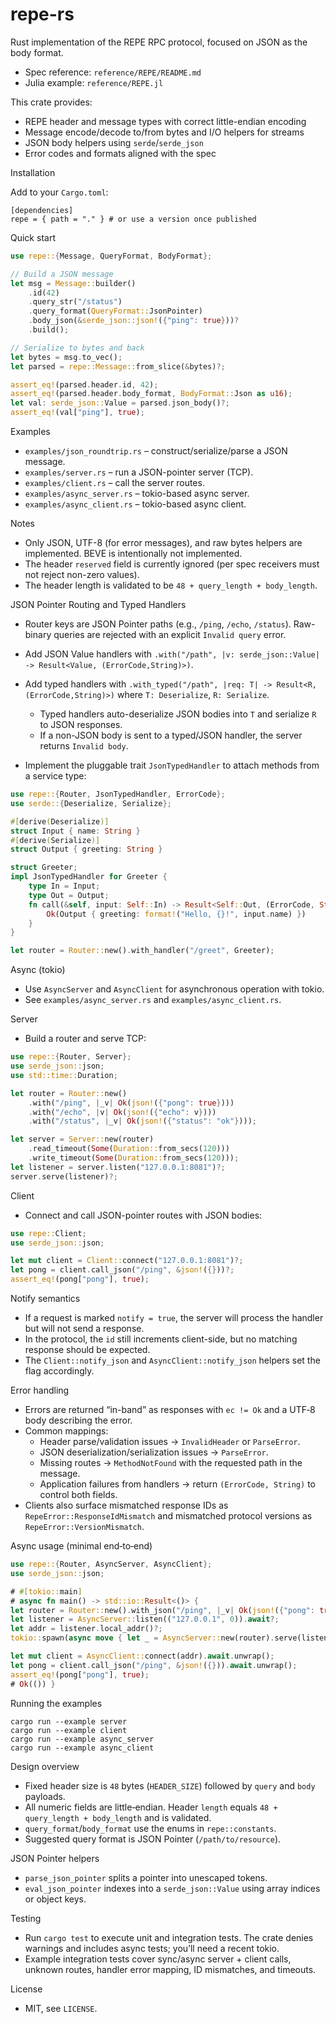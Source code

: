 # repe-rs

Rust implementation of the REPE RPC protocol, focused on JSON as the body format.

- Spec reference: `reference/REPE/README.md`
- Julia example: `reference/REPE.jl`

This crate provides:

- REPE header and message types with correct little-endian encoding
- Message encode/decode to/from bytes and I/O helpers for streams
- JSON body helpers using `serde`/`serde_json`
- Error codes and formats aligned with the spec

Installation

Add to your `Cargo.toml`:

```
[dependencies]
repe = { path = "." } # or use a version once published
```

Quick start

```rust
use repe::{Message, QueryFormat, BodyFormat};

// Build a JSON message
let msg = Message::builder()
    .id(42)
    .query_str("/status")
    .query_format(QueryFormat::JsonPointer)
    .body_json(&serde_json::json!({"ping": true}))?
    .build();

// Serialize to bytes and back
let bytes = msg.to_vec();
let parsed = repe::Message::from_slice(&bytes)?;

assert_eq!(parsed.header.id, 42);
assert_eq!(parsed.header.body_format, BodyFormat::Json as u16);
let val: serde_json::Value = parsed.json_body()?;
assert_eq!(val["ping"], true);
```

Examples

- `examples/json_roundtrip.rs` – construct/serialize/parse a JSON message.
- `examples/server.rs` – run a JSON-pointer server (TCP).
- `examples/client.rs` – call the server routes.
- `examples/async_server.rs` – tokio-based async server.
- `examples/async_client.rs` – tokio-based async client.

Notes

- Only JSON, UTF-8 (for error messages), and raw bytes helpers are implemented. BEVE is intentionally not implemented.
- The header `reserved` field is currently ignored (per spec receivers must not reject non-zero values).
- The header length is validated to be `48 + query_length + body_length`.

JSON Pointer Routing and Typed Handlers

- Router keys are JSON Pointer paths (e.g., `/ping`, `/echo`, `/status`). Raw-binary queries are rejected with an explicit `Invalid query` error.
- Add JSON Value handlers with `.with("/path", |v: serde_json::Value| -> Result<Value, (ErrorCode,String)>)`.
- Add typed handlers with `.with_typed("/path", |req: T| -> Result<R, (ErrorCode,String)>)` where `T: Deserialize`, `R: Serialize`.
  - Typed handlers auto-deserialize JSON bodies into `T` and serialize `R` to JSON responses.
  - If a non-JSON body is sent to a typed/JSON handler, the server returns `Invalid body`.

- Implement the pluggable trait `JsonTypedHandler` to attach methods from a service type:

```rust
use repe::{Router, JsonTypedHandler, ErrorCode};
use serde::{Deserialize, Serialize};

#[derive(Deserialize)]
struct Input { name: String }
#[derive(Serialize)]
struct Output { greeting: String }

struct Greeter;
impl JsonTypedHandler for Greeter {
    type In = Input;
    type Out = Output;
    fn call(&self, input: Self::In) -> Result<Self::Out, (ErrorCode, String)> {
        Ok(Output { greeting: format!("Hello, {}!", input.name) })
    }
}

let router = Router::new().with_handler("/greet", Greeter);
```

Async (tokio)

- Use `AsyncServer` and `AsyncClient` for asynchronous operation with tokio.
- See `examples/async_server.rs` and `examples/async_client.rs`.

Server

- Build a router and serve TCP:

```rust
use repe::{Router, Server};
use serde_json::json;
use std::time::Duration;

let router = Router::new()
    .with("/ping", |_v| Ok(json!({"pong": true})))
    .with("/echo", |v| Ok(json!({"echo": v})))
    .with("/status", |_v| Ok(json!({"status": "ok"})));

let server = Server::new(router)
    .read_timeout(Some(Duration::from_secs(120)))
    .write_timeout(Some(Duration::from_secs(120)));
let listener = server.listen("127.0.0.1:8081")?;
server.serve(listener)?;
```

Client

- Connect and call JSON-pointer routes with JSON bodies:

```rust
use repe::Client;
use serde_json::json;

let mut client = Client::connect("127.0.0.1:8081")?;
let pong = client.call_json("/ping", &json!({}))?;
assert_eq!(pong["pong"], true);
```

Notify semantics

- If a request is marked `notify = true`, the server will process the handler but will not send a response.
- In the protocol, the `id` still increments client-side, but no matching response should be expected.
- The `Client::notify_json` and `AsyncClient::notify_json` helpers set the flag accordingly.

Error handling

- Errors are returned “in-band” as responses with `ec != Ok` and a UTF‑8 body describing the error.
- Common mappings:
  - Header parse/validation issues → `InvalidHeader` or `ParseError`.
  - JSON deserialization/serialization issues → `ParseError`.
  - Missing routes → `MethodNotFound` with the requested path in the message.
  - Application failures from handlers → return `(ErrorCode, String)` to control both fields.
- Clients also surface mismatched response IDs as `RepeError::ResponseIdMismatch` and mismatched protocol versions as `RepeError::VersionMismatch`.

Async usage (minimal end‑to‑end)

```rust
use repe::{Router, AsyncServer, AsyncClient};
use serde_json::json;

# #[tokio::main]
# async fn main() -> std::io::Result<()> {
let router = Router::new().with_json("/ping", |_v| Ok(json!({"pong": true})));
let listener = AsyncServer::listen(("127.0.0.1", 0)).await?;
let addr = listener.local_addr()?;
tokio::spawn(async move { let _ = AsyncServer::new(router).serve(listener).await; });

let mut client = AsyncClient::connect(addr).await.unwrap();
let pong = client.call_json("/ping", &json!({})).await.unwrap();
assert_eq!(pong["pong"], true);
# Ok(()) }
```

Running the examples

```
cargo run --example server
cargo run --example client
cargo run --example async_server
cargo run --example async_client
```

Design overview

- Fixed header size is `48` bytes (`HEADER_SIZE`) followed by `query` and `body` payloads.
- All numeric fields are little‑endian. Header `length` equals `48 + query_length + body_length` and is validated.
- `query_format`/`body_format` use the enums in `repe::constants`.
- Suggested query format is JSON Pointer (`/path/to/resource`).

JSON Pointer helpers

- `parse_json_pointer` splits a pointer into unescaped tokens.
- `eval_json_pointer` indexes into a `serde_json::Value` using array indices or object keys.

Testing

- Run `cargo test` to execute unit and integration tests. The crate denies warnings and includes async tests; you’ll need a recent tokio.
- Example integration tests cover sync/async server + client calls, unknown routes, handler error mapping, ID mismatches, and timeouts.

License

- MIT, see `LICENSE`.

